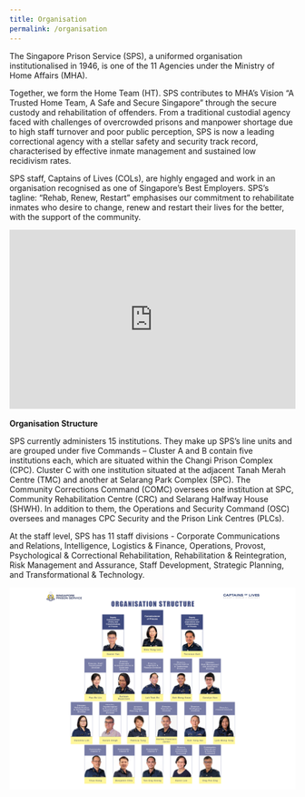 ```yaml
---
title: Organisation
permalink: /organisation
---
```

The Singapore Prison Service (SPS), a uniformed organisation institutionalised in 1946, is one of the 11 Agencies under the Ministry of Home Affairs (MHA). 

Together, we form the Home Team (HT). SPS contributes to MHA’s Vision “A Trusted Home Team, A Safe and Secure Singapore” through the secure custody and rehabilitation of offenders. 
From a traditional custodial agency faced with challenges of overcrowded prisons and manpower shortage due to high staff turnover and poor public perception, SPS is now a leading correctional agency with a stellar safety and security track record, characterised by effective inmate management and sustained low recidivism rates. 

SPS staff, Captains of Lives (COLs), are highly engaged and work in an organisation recognised as one of Singapore’s Best Employers. 
SPS’s tagline: “Rehab, Renew, Restart” emphasises our commitment to rehabilitate inmates who desire to change, renew and restart their lives for the better, with the support of the community.

<iframe title="YouTube video player" src="https://www.youtube.com/embed/videoseries?list=PLFdgCNYrla0y5X1I7r6YAeWuu2Z-x1_JL" width="100%" height="315" frameborder="0" allowfullscreen="allowfullscreen"></iframe>


**Organisation Structure**

SPS currently administers 15 institutions. They make up SPS’s line units and are grouped under five Commands – Cluster A and B contain five institutions each, which are situated within the Changi Prison Complex (CPC). Cluster C with one institution situated at the adjacent Tanah Merah Centre (TMC) and another at Selarang Park Complex (SPC). The Community Corrections Command (COMC) oversees one institution at SPC, Community Rehabilitation Centre (CRC) and Selarang Halfway House (SHWH). In addition to them, the Operations and Security Command (OSC) oversees and manages CPC Security and the Prison Link Centres (PLCs). 

At the staff level, SPS has 11 staff divisions - Corporate Communications and Relations, Intelligence, Logistics & Finance, Operations, Provost, Psychological & Correctional Rehabilitation, Rehabilitation & Reintegration, Risk Management and Assurance, Staff Development, Strategic Planning, and Transformational & Technology.

![](/images/About%20Us/Directorates%202021.jpg)